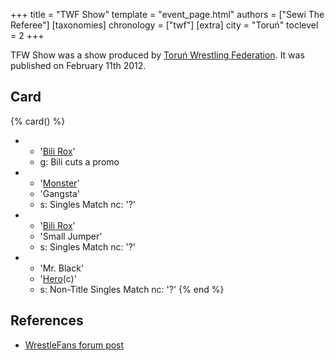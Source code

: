 +++
title = "TWF Show"
template = "event_page.html"
authors = ["Sewi The Referee"]
[taxonomies]
chronology = ["twf"]
[extra]
city = "Toruń"
toclevel = 2
+++

TFW Show was a show produced by [Toruń Wrestling Federation](@/o/twf.md). It was published on February 11th 2012.

## Card

{% card() %}
- - '[Bili Rox](@/w/corin-mear.md)'
  - g: Bili cuts a promo
- - '[Monster](@/w/chris-hunter.md)'
  - 'Gangsta'
  - s: Singles Match
    nc: '?'
- - '[Bili Rox](@/w/corin-mear.md)'
  - 'Small Jumper'
  - s: Singles Match
    nc: '?'
- - 'Mr. Black'
  - '[Hero](@/w/pj-blake.md)(c)'
  - s: Non-Title Singles Match
    nc: '?'
{% end %}

## References

* [WrestleFans forum post](https://wrestlefans.pl/forum/viewtopic.php?f=59&t=27830)
